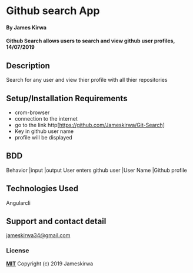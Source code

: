 # Github search App

#### By **James Kirwa**

#### Github Search allows users to search and view github user profiles, 14/07/2019

## Description
 Search for any user and view thier profile with all thier repositories

## Setup/Installation Requirements
* crom-browser
* connection to the internet
* go to the link http[https://github.com/Jameskirwa/Git-Search]
* Key in github user name
* profile will be displayed


## BDD
 Behavior                        |input                  |output User enters github user                     |User Name              |Github profile       


## Technologies Used
  Angularcli
## Support and contact detail
jameskirwa34@gmail.com
### License
**[MIT](https://github.com/Jameskirwa/github-search/blob/master/LICENSE)**
Copyright (c) 2019 Jameskirwa
